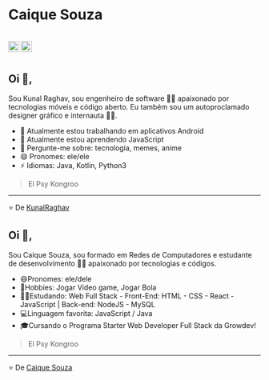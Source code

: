 #  Caique Souza

<br/>

<a href="https://www.linkedin.com/in/caique-souza10/">
  <img align="left" alt="tCaique Souza Linkedin" width="22px" src="https://cdn.jsdelivr.net/npm/simple-icons@v3/icons/linkedin.svg" />
</a>


<a href="mailto:10c.souza10@gmail.com">
  <img align="left" alt="Caique Souza Email" width="22px" src="https://cdn.jsdelivr.net/npm/simple-icons@v3/icons/gmail.svg" />
</a>

<br />
<br/>

##  Oi 👋,
Sou Kunal Raghav, sou engenheiro de software 👨‍💻 apaixonado por tecnologias móveis e código aberto. Eu também sou um autoproclamado designer gráfico e internauta
🏄‍♂️.

- 🔭 Atualmente estou trabalhando em aplicativos Android
- 🌱 Atualmente estou aprendendo JavaScript
- 💬 Pergunte-me sobre: ​​tecnologia, memes, anime
- 😄 Pronomes: ele/ele
-   ⚡ Idiomas: Java, Kotlin, Python3


> El Psy Kongroo

---
⭐️ De [ KunalRaghav ](https://github.com/KunalRaghav)


##  Oi 👋,
Sou Caique Souza, sou formado em Redes de Computadores e estudante de desenvolvimento 👨‍💻 apaixonado por tecnologias e códigos.

- 😄Pronomes: ele/dele
- 🎸Hobbies: Jogar Video game, Jogar Bola 
- 👨‍🎓Estudando: Web Full Stack - Front-End: HTML - CSS - React - JavaScript | Back-end: NodeJS - MySQL
- 💻Linguagem favorita: JavaScript / Java
- 🎓Cursando o Programa Starter Web Developer Full Stack da Growdev!



> El Psy Kongroo

---
⭐️ De [ Caique Souza ](https://github.com/caiquesouza10)
